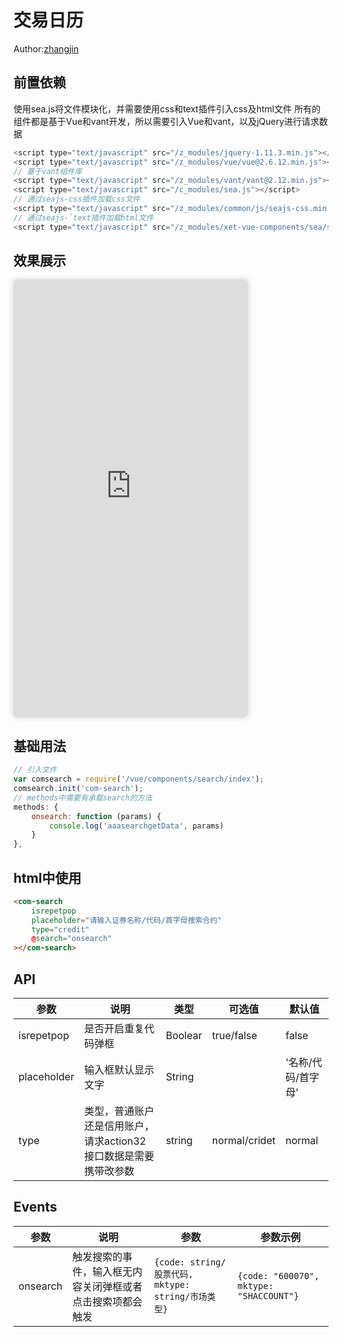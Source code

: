 # 交易日历
Author:[zhangjin](mailto:ex_zhangjin@citics.com)
## 前置依赖
使用sea.js将文件模块化，并需要使用css和text插件引入css及html文件
所有的组件都是基于Vue和vant开发，所以需要引入Vue和vant，以及jQuery进行请求数据
```js
<script type="text/javascript" src="/z_modules/jquery-1.11.3.min.js"></script>
<script type="text/javascript" src="/z_modules/vue/vue@2.6.12.min.js"></script>
// 基于vant组件库
<script type="text/javascript" src="/z_modules/vant/vant@2.12.min.js"></script>
<script type="text/javascript" src="/c_modules/sea.js"></script>
// 通过seajs-css插件加载css文件
<script type="text/javascript" src="/z_modules/common/js/seajs-css.min.js"></script>
// 通过seajs-`text插件加载html文件
<script type="text/javascript" src="/z_modules/xet-vue-components/sea/seajs-text.js"></script>
```

## 效果展示
<iframe class="iframeBox" src="https://qing-1258827329.cos.ap-beijing.myqcloud.com/componet/TradeCalendar/demo/demo.html" width="375px" height="700px"></iframe>

## 基础用法

```js
// 引入文件
var comsearch = require('/vue/components/search/index');
comsearch.init('com-search');
// methods中需要有承载search的方法
methods: {
	onsearch: function (params) {
		console.log('aaasearchgetData', params)
	}
},
```

## html中使用
```html
<com-search 
	isrepetpop
	placeholder="请输入证券名称/代码/首字母搜索合约" 
	type="credit"
	@search="onsearch" 
></com-search>
```
## API

| 参数    | 说明   | 类型    | 可选值  | 默认值  |
| ------- | ------- | ------- | ------- | ------- |
| isrepetpop    | 是否开启重复代码弹框   | Boolear  |true/false| false |
| placeholder    | 输入框默认显示文字   | String  || '名称/代码/首字母' |
| type| 类型，普通账户还是信用账户，请求action32接口数据是需要携带改参数 | string |normal/cridet| normal |


## Events

| 参数    | 说明   | 参数 | 参数示例 |
| ------- | ------- | ------- | ------- |
| onsearch | 触发搜索的事件，输入框无内容关闭弹框或者点击搜索项都会触发 | `{code: string/股票代码, mktype: string/市场类型}` | `{code: "600070", mktype: "SHACCOUNT"}` |

<style scoped>
    .iframeBox{
        /* position:absolute;
        top: 100px;
        right: 30px; */
        border-radius: 5px;
        border:none;
        background: #fff;
        box-shadow: 0 0 10px #ccc;
    }
</style>